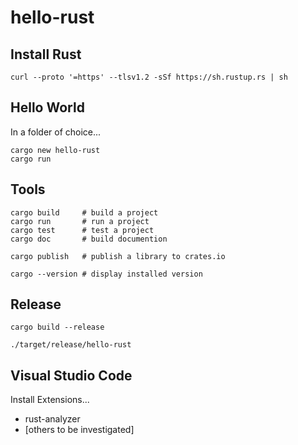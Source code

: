 # hello-rust

## Install Rust
```
curl --proto '=https' --tlsv1.2 -sSf https://sh.rustup.rs | sh
```
## Hello World
In a folder of choice...
```
cargo new hello-rust
cargo run
```

## Tools
```
cargo build     # build a project
cargo run       # run a project
cargo test      # test a project
cargo doc       # build documention

cargo publish   # publish a library to crates.io

cargo --version # display installed version
```

## Release
```
cargo build --release

./target/release/hello-rust
```

## Visual Studio Code
Install Extensions...
- rust-analyzer
- [others to be investigated]
